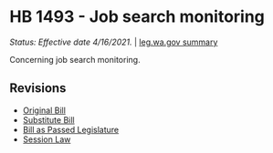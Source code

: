 # HB 1493 - Job search monitoring
*Status: Effective date 4/16/2021.* | [leg.wa.gov summary](https://app.leg.wa.gov/billsummary?BillNumber=1493&Year=2021)

Concerning job search monitoring.

## Revisions
* [Original Bill](1/)
* [Substitute Bill](S/)
* [Bill as Passed Legislature](S.PL/)
* [Session Law](S.SL/)
